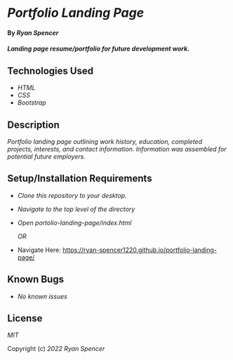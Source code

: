 # _Portfolio Landing Page_

#### By _**Ryan Spencer**_

#### _Landing page resume/portfolio for future development work._

## Technologies Used

- _HTML_
- _CSS_
- _Bootstrap_

## Description

_Portfolio landing page outlining work history, education, completed projects, interests, and contact information. Information was assembled for potential future employers._

## Setup/Installation Requirements

- _Clone this repository to your desktop._
- _Navigate to the top level of the directory_
- _Open portolio-landing-page/index.html_

  _OR_

* Navigate Here: https://ryan-spencer1220.github.io/portfolio-landing-page/

## Known Bugs

- _No known issues_

## License

_MIT_

Copyright (c) _2022_ _Ryan Spencer_
